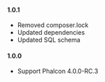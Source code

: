 #### 1.0.1

- Removed composer.lock
- Updated dependencies
- Updated SQL schema

#### 1.0.0

* Support Phalcon 4.0.0-RC.3
